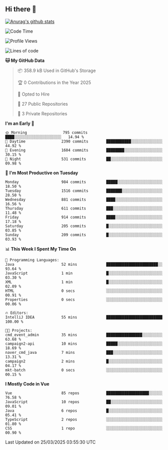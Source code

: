 ## Hi there 👋

[![Anurag's github stats](https://github-readme-stats.vercel.app/api?username=Songwonseok)](https://github.com/anuraghazra/github-readme-stats)



<!--START_SECTION:waka-->
![Code Time](http://img.shields.io/badge/Code%20Time-3%2C302%20hrs%2045%20mins-blue)

![Profile Views](http://img.shields.io/badge/Profile%20Views-0-blue)

![Lines of code](https://img.shields.io/badge/From%20Hello%20World%20I%27ve%20Written-34.8%20million%20lines%20of%20code-blue)

**🐱 My GitHub Data** 

> 📦 358.9 kB Used in GitHub's Storage 
 > 
> 🏆 0 Contributions in the Year 2025
 > 
> 💼 Opted to Hire
 > 
> 📜 27 Public Repositories 
 > 
> 🔑 3 Private Repositories 
 > 
**I'm an Early 🐤** 

```text
🌞 Morning                795 commits         ████░░░░░░░░░░░░░░░░░░░░░   14.94 % 
🌆 Daytime                2390 commits        ███████████░░░░░░░░░░░░░░   44.92 % 
🌃 Evening                1604 commits        ████████░░░░░░░░░░░░░░░░░   30.15 % 
🌙 Night                  531 commits         ██░░░░░░░░░░░░░░░░░░░░░░░   09.98 % 
```
📅 **I'm Most Productive on Tuesday** 

```text
Monday                   984 commits         █████░░░░░░░░░░░░░░░░░░░░   18.50 % 
Tuesday                  1516 commits        ███████░░░░░░░░░░░░░░░░░░   28.50 % 
Wednesday                881 commits         ████░░░░░░░░░░░░░░░░░░░░░   16.56 % 
Thursday                 611 commits         ███░░░░░░░░░░░░░░░░░░░░░░   11.48 % 
Friday                   914 commits         ████░░░░░░░░░░░░░░░░░░░░░   17.18 % 
Saturday                 205 commits         █░░░░░░░░░░░░░░░░░░░░░░░░   03.85 % 
Sunday                   209 commits         █░░░░░░░░░░░░░░░░░░░░░░░░   03.93 % 
```


📊 **This Week I Spent My Time On** 

```text
💬 Programming Languages: 
Java                     52 mins             ███████████████████████░░   93.64 % 
JavaScript               1 min               █░░░░░░░░░░░░░░░░░░░░░░░░   03.30 % 
XML                      1 min               █░░░░░░░░░░░░░░░░░░░░░░░░   02.09 % 
HTML                     0 secs              ░░░░░░░░░░░░░░░░░░░░░░░░░   00.91 % 
Properties               0 secs              ░░░░░░░░░░░░░░░░░░░░░░░░░   00.06 % 

🔥 Editors: 
IntelliJ IDEA            55 mins             █████████████████████████   100.00 % 

🐱‍💻 Projects: 
cmd_event_admin          35 mins             ████████████████░░░░░░░░░   63.68 % 
campaign2-api            10 mins             █████░░░░░░░░░░░░░░░░░░░░   18.69 % 
naver_cmd_java           7 mins              ███░░░░░░░░░░░░░░░░░░░░░░   13.31 % 
campaign2                2 mins              █░░░░░░░░░░░░░░░░░░░░░░░░   04.17 % 
mkt-batch                0 secs              ░░░░░░░░░░░░░░░░░░░░░░░░░   00.15 % 
```

**I Mostly Code in Vue** 

```text
Vue                      85 repos            ███████████████████░░░░░░   76.58 % 
JavaScript               10 repos            ██░░░░░░░░░░░░░░░░░░░░░░░   09.01 % 
Java                     6 repos             █░░░░░░░░░░░░░░░░░░░░░░░░   05.41 % 
TypeScript               2 repos             ░░░░░░░░░░░░░░░░░░░░░░░░░   01.80 % 
CSS                      1 repo              ░░░░░░░░░░░░░░░░░░░░░░░░░   00.90 % 
```




 Last Updated on 25/03/2025 03:55:30 UTC
<!--END_SECTION:waka-->

